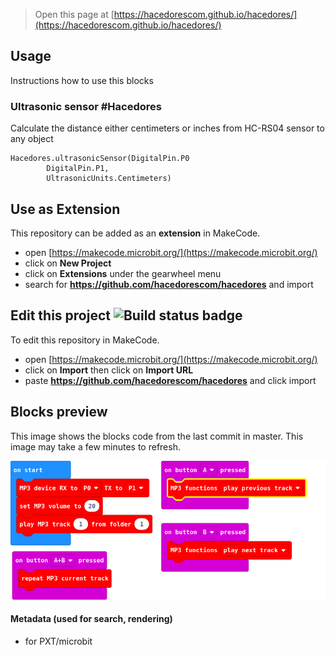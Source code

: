 
> Open this page at [https://hacedorescom.github.io/hacedores/](https://hacedorescom.github.io/hacedores/)

## Usage

Instructions how to use this blocks

### Ultrasonic sensor #Hacedores

Calculate the distance either centimeters or inches from HC-RS04 sensor to any object

```blocks
Hacedores.ultrasonicSensor(DigitalPin.P0
        DigitalPin.P1,
        UltrasonicUnits.Centimeters)
```

## Use as Extension

This repository can be added as an **extension** in MakeCode.

* open [https://makecode.microbit.org/](https://makecode.microbit.org/)
* click on **New Project**
* click on **Extensions** under the gearwheel menu
* search for **https://github.com/hacedorescom/hacedores** and import

## Edit this project ![Build status badge](https://github.com/hacedorescom/hacedores/workflows/MakeCode/badge.svg)

To edit this repository in MakeCode.

* open [https://makecode.microbit.org/](https://makecode.microbit.org/)
* click on **Import** then click on **Import URL**
* paste **https://github.com/hacedorescom/hacedores** and click import

## Blocks preview

This image shows the blocks code from the last commit in master.
This image may take a few minutes to refresh.

![A rendered view of the blocks](https://github.com/hacedorescom/hacedores/raw/master/.github/makecode/blocks.png)

#### Metadata (used for search, rendering)

* for PXT/microbit
<script src="https://makecode.com/gh-pages-embed.js"></script><script>makeCodeRender("{{ site.makecode.home_url }}", "{{ site.github.owner_name }}/{{ site.github.repository_name }}");</script>
